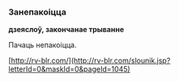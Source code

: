 ### Занепакоіцца
**дзеяслоў, закончанае трыванне**

Пачаць непакоіцца.

<a rel="author">[http://rv-blr.com/](http://rv-blr.com/slounik.jsp?letterId=0&maskId=0&pageId=1045)</a>
